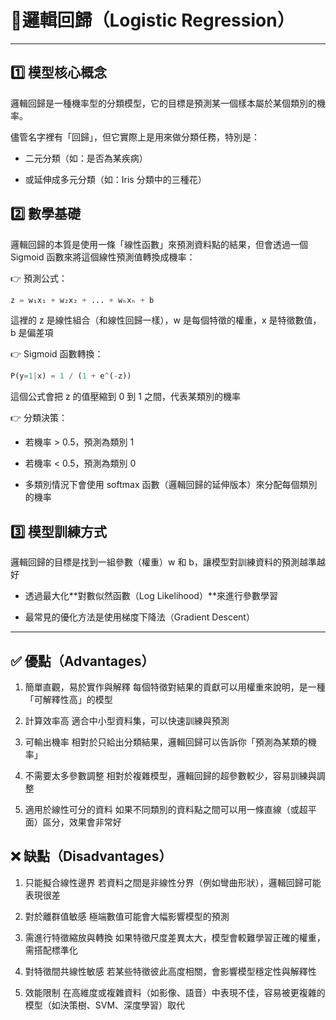 # 📘邏輯回歸（Logistic Regression）

---

## 1️⃣ 模型核心概念

邏輯回歸是一種機率型的分類模型，它的目標是預測某一個樣本屬於某個類別的機率。

儘管名字裡有「回歸」，但它實際上是用來做分類任務，特別是：

- 二元分類（如：是否為某疾病）

- 或延伸成多元分類（如：Iris 分類中的三種花）

## 2️⃣ 數學基礎

邏輯回歸的本質是使用一條「線性函數」來預測資料點的結果，但會透過一個Sigmoid 函數來將這個線性預測值轉換成機率：

👉 預測公式：

```python
z = w₁x₁ + w₂x₂ + ... + wₙxₙ + b
```

這裡的 z 是線性組合（和線性回歸一樣），w 是每個特徵的權重，x 是特徵數值，b 是偏差項

👉 Sigmoid 函數轉換：

```python
P(y=1|x) = 1 / (1 + e^(-z))
```

這個公式會把 z 的值壓縮到 0 到 1 之間，代表某類別的機率

👉 分類決策：

- 若機率 > 0.5，預測為類別 1

- 若機率 < 0.5，預測為類別 0

- 多類別情況下會使用 softmax 函數（邏輯回歸的延伸版本）來分配每個類別的機率

## 3️⃣ 模型訓練方式

邏輯回歸的目標是找到一組參數（權重）w 和 b，讓模型對訓練資料的預測越準越好

- 透過最大化**對數似然函數（Log Likelihood）**來進行參數學習

- 最常見的優化方法是使用梯度下降法（Gradient Descent）

---

## ✅ 優點（Advantages）

1. 簡單直觀，易於實作與解釋
每個特徵對結果的貢獻可以用權重來說明，是一種「可解釋性高」的模型

2. 計算效率高
適合中小型資料集，可以快速訓練與預測

3. 可輸出機率
相對於只給出分類結果，邏輯回歸可以告訴你「預測為某類的機率」

4. 不需要太多參數調整
相對於複雜模型，邏輯回歸的超參數較少，容易訓練與調整

5. 適用於線性可分的資料
如果不同類別的資料點之間可以用一條直線（或超平面）區分，效果會非常好

## ❌ 缺點（Disadvantages）

1. 只能擬合線性邊界
若資料之間是非線性分界（例如彎曲形狀），邏輯回歸可能表現很差

2. 對於離群值敏感
極端數值可能會大幅影響模型的預測

3. 需進行特徵縮放與轉換
如果特徵尺度差異太大，模型會較難學習正確的權重，需搭配標準化

4. 對特徵間共線性敏感
若某些特徵彼此高度相關，會影響模型穩定性與解釋性

5. 效能限制
在高維度或複雜資料（如影像、語音）中表現不佳，容易被更複雜的模型（如決策樹、SVM、深度學習）取代